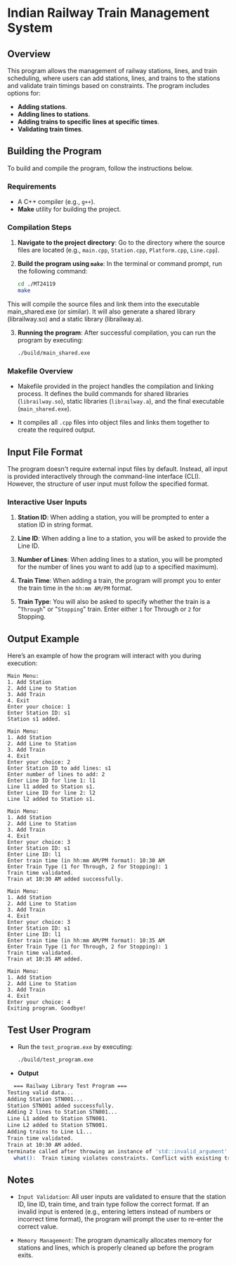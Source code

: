 # **Indian Railway Train Management System**

## **Overview**

This program allows the management of railway stations, lines, and train scheduling, where users can add stations, lines, and trains to the stations and validate train timings based on constraints. The program includes options for:

- **Adding stations**.
- **Adding lines to stations**.
- **Adding trains to specific lines at specific times**.
- **Validating train times**.

## **Building the Program**

To build and compile the program, follow the instructions below.

### **Requirements**

- A C++ compiler (e.g., `g++`).
- **Make** utility for building the project.

### **Compilation Steps**

1. **Navigate to the project directory**: Go to the directory where the source files are located (e.g., `main.cpp`, `Station.cpp`, `Platform.cpp`, `Line.cpp`).

2. **Build the program using `make`**: In the terminal or command prompt, run the following command:

   ```bash
   cd ./MT24119
   make
This will compile the source files and link them into the executable main_shared.exe (or similar). It will also generate a shared library (librailway.so) and a static library (librailway.a).

3. **Running the program**: After successful compilation, you can run the program by executing:
   ```bash
   ./build/main_shared.exe

### **Makefile Overview**
- Makefile provided in the project handles the compilation and linking process. It defines the build commands for shared libraries (`librailway.so`), static libraries (`librailway.a`), and the final executable (`main_shared.exe`).

- It compiles all `.cpp` files into object files and links them together to create the required output.


## **Input File Format**
The program doesn't require external input files by default. Instead, all input is provided interactively through the command-line interface (CLI). However, the structure of user input must follow the specified format.

### **Interactive User Inputs**
1. **Station ID**: When adding a station, you will be prompted to enter a station ID in string format.
   
2. **Line ID**: When adding a line to a station, you will be asked to provide the Line ID.
   
3. **Number of Lines**: When adding lines to a station, you will be prompted for the number of lines you want to add (up to a specified maximum).

4. **Train Time**: When adding a train, the program will prompt you to enter the train time in the `hh:mm AM/PM` format.
   
5. **Train Type**: You will also be asked to specify whether the train is a "`Through`" or "`Stopping`" train. Enter either `1` for Through or `2` for Stopping.
   
## Output Example
Here’s an example of how the program will interact with you during execution:

```
Main Menu:
1. Add Station
2. Add Line to Station
3. Add Train
4. Exit
Enter your choice: 1
Enter Station ID: s1
Station s1 added.

Main Menu:
1. Add Station
2. Add Line to Station
3. Add Train
4. Exit
Enter your choice: 2
Enter Station ID to add lines: s1
Enter number of lines to add: 2
Enter Line ID for line 1: l1
Line l1 added to Station s1.
Enter Line ID for line 2: l2
Line l2 added to Station s1.

Main Menu:
1. Add Station
2. Add Line to Station
3. Add Train
4. Exit
Enter your choice: 3
Enter Station ID: s1
Enter Line ID: l1
Enter train time (in hh:mm AM/PM format): 10:30 AM
Enter Train Type (1 for Through, 2 for Stopping): 1
Train time validated.
Train at 10:30 AM added successfully.

Main Menu:
1. Add Station
2. Add Line to Station
3. Add Train
4. Exit
Enter your choice: 3
Enter Station ID: s1
Enter Line ID: l1
Enter train time (in hh:mm AM/PM format): 10:35 AM
Enter Train Type (1 for Through, 2 for Stopping): 1
Train time validated.
Train at 10:35 AM added.

Main Menu:
1. Add Station
2. Add Line to Station
3. Add Train
4. Exit
Enter your choice: 4
Exiting program. Goodbye!
```
## **Test User Program**

- Run the `test_program.exe` by executing:
   ```bash
   ./build/test_program.exe

- **Output**

```bash
  === Railway Library Test Program ===
Testing valid data...
Adding Station STN001...
Station STN001 added successfully.
Adding 2 lines to Station STN001...
Line L1 added to Station STN001.
Line L2 added to Station STN001.
Adding trains to Line L1...
Train time validated.
Train at 10:30 AM added.
terminate called after throwing an instance of 'std::invalid_argument'
  what():  Train timing violates constraints. Conflict with existing train at 10:30 AM (Through)
```


## **Notes** ##
- `Input Validation`: All user inputs are validated to ensure that the station ID, line ID, train time, and train type follow the correct format. If an invalid input is entered (e.g., entering letters instead of numbers or incorrect time format), the program will prompt the user to re-enter the correct value.

- `Memory Management`: The program dynamically allocates memory for stations and lines, which is properly cleaned up before the program exits.